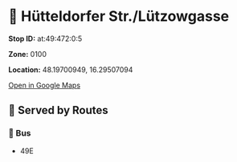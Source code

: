 # 🚉 Hütteldorfer Str./Lützowgasse


**Stop ID:** at:49:472:0:5

**Zone:** 0100

**Location:** 48.19700949, 16.29507094

[Open in Google Maps](https://www.google.com/maps?q=48.19700949,16.29507094)

## 🚆 Served by Routes

### 🚌 Bus
- 49E